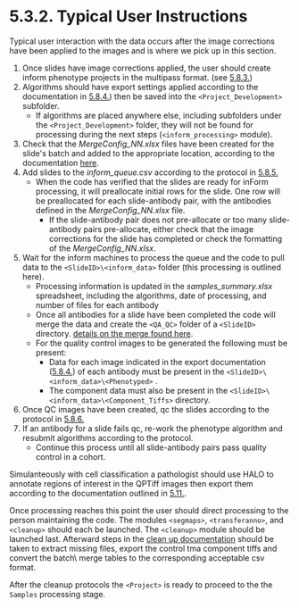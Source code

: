 # 5.3.2. Typical User Instructions
Typical user interaction with the data occurs after the image corrections have been applied to the images and is where we pick up in this section. 

1. Once slides have image corrections applied, the user should create inform phenotype projects in the multipass format. (see [5.8.3.](../vminform/docs/inFormMultipassPhenotype.md#583-inform-multipass-phenotype))
2. Algorithms should have export settings applied according to the documentation in [5.8.4.](../vminform/docs/SavingProjectsfortheinFormJHUProcessingFarm.md)) then be saved into the ```<Project_Development>``` subfolder. 
   - If algorithms are placed anywhere else, including subfolders under the ```<Project_Development>``` folder, they will not be found for processing during the next steps (```<inform_processing>``` module).
3. Check that the *MergeConfig_NN.xlsx* files have been created for the slide's batch and added to the appropriate location, according to the documentation [here](../../scans/docs/scanning/MergeConfigTables.md#448-mergeconfig-tables). 
4. Add slides to the *inform_queue.csv* according to the protocol in [5.8.5.](../vminform/docs/AddingSlidestotheinFormQueue.md#585-adding-slides-to-the-inform-queue)
   - When the code has verified that the slides are ready for inForm processing, it will preallocate initial rows for the slide. One row will be preallocated for each slide-antibody pair, with the antibodies defined in the *MergeConfig_NN.xlsx* file. 
     - If the slide-antibody pair does not pre-allocate or too many slide-antibody pairs pre-allocate, either check that the image corrections for the slide has completed or check the formatting of the *MergeConfig_NN.xlsx*.
5. Wait for the inform machines to process the queue and the code to pull data to the ```<SlideID>\<inform_data>``` folder (this processing is outlined here).
   - Processing information is updated in the *samples_summary.xlsx* spreadsheet, including the algorithms, date of processing, and number of files for each antibody
   - Once all antibodies for a slide have been completed the code will merge the data and create the ```<QA_QC>``` folder of a ```<SlideID>``` directory. [details on the merge found here](../mergeloop/MaSS#merge-a-single-sample-mass).
   - For the quality control images to be generated the following must be present:
     - Data for each image indicated in the export documentation ([5.8.4.](../vminform/docs/SavingProjectsfortheinFormJHUProcessingFarm.md#584-saving-projects-for-the-inform-jhu-processing-farm)) of each antibody must be present in the ```<SlideID>\<inform_data>\<Phenotyped>``` . 
	 - The component data must also be present in the ```<SlideID>\<inform_data>\<Component_Tiffs>``` directory.
6. Once QC images have been created, qc the slides according to the protocol in [5.8.6.](../vminform/docs/EvaluatinginFormPhenotypeQCOutputfortheAstroPathPipeline.md#86-evaluating-inform-phenotype-qc-output-for-the-astropath-pipeline)
7. If an antibody for a slide fails qc, re-work the phenotype algorithm and resubmit algorithms according to the protocol. 
   - Continue this process until all slide-antibody pairs pass quality control in a cohort.   

Simulanteously with cell classification a pathologist should use HALO to annotate regions of interest in the QPTiff images then export them according to the documentation outlined in [5.11.](../transferanno#511-transfer-annotations).
 
Once processing reaches this point the user should direct processing to the person maintaining the code. The modules ```<segmaps>```, ```<transferanno>```, and ```<cleanup>``` should each be launched. The ```<cleanup>``` module should be launched last. Afterward steps in the [clean up documentation](../validatedata#512-validate-data) should be taken to extract missing files, export the control tma component tiffs and convert the batch\ merge tables to the corresponding acceptable csv format. 
 
After the cleanup protocols the ```<Project>``` is ready to proceed to the the ```Samples``` processing stage.
